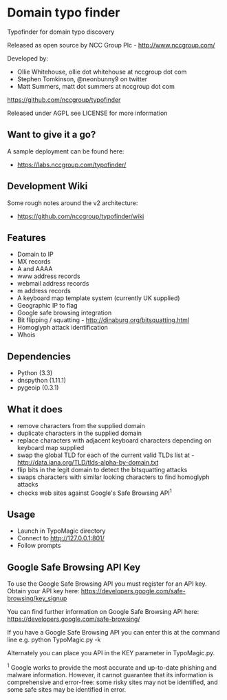 Domain typo finder
======================

Typofinder for domain typo discovery

Released as open source by NCC Group Plc - http://www.nccgroup.com/

Developed by:
* Ollie Whitehouse, ollie dot whitehouse at nccgroup dot com
* Stephen Tomkinson, @neonbunny9 on twitter
* Matt Summers, matt dot summers at nccgroup dot com

https://github.com/nccgroup/typofinder

Released under AGPL see LICENSE for more information

Want to give it a go?
-------------
A sample deployment can be found here:
* https://labs.nccgroup.com/typofinder/

Development Wiki
-------------
Some rough notes around the v2 architecture:
* https://github.com/nccgroup/typofinder/wiki

Features
-------------
* Domain to IP
* MX records
* A and AAAA
* www address records
* webmail address records
* m address records
* A keyboard map template system (currently UK supplied)
* Geographic IP to flag
* Google safe browsing integration
* Bit flipping / squatting - http://dinaburg.org/bitsquatting.html
* Homoglyph attack identification
* Whois
 
Dependencies
-------------
* Python (3.3)
* dnspython (1.11.1)
* pygeoip (0.3.1)

What it does
-------------
* remove characters from the supplied domain
* duplicate characters in the supplied domain
* replace characters with adjacent keyboard characters depending on keyboard map supplied
* swap the global TLD for each of the current valid TLDs list at - http://data.iana.org/TLD/tlds-alpha-by-domain.txt
* flip bits in the legit domain to detect the bitsquatting attacks
* swaps characters with similar looking characters to find homoglyph attacks
* checks web sites against Google's Safe Browsing API<sup>1</sup>

Usage
-------------
* Launch in TypoMagic directory
* Connect to http://127.0.0.1:801/
* Follow prompts

Google Safe Browsing API Key
-------------
To use the Google Safe Browsing API you must register for an API key.
Obtain your API key here: https://developers.google.com/safe-browsing/key_signup
	
You can find further information on Google Safe Browsing API here:
https://developers.google.com/safe-browsing/

If you have a Google Safe Browsing API you can enter this at the command line e.g.
python TypoMagic.py -k <API>

Alternately you can place you API in the KEY parameter in TypoMagic.py.

<sup>1</sup> Google works to provide the most accurate and up-to-date phishing and malware information.
However, it cannot guarantee that its information is comprehensive and error-free: some risky sites may not be
identified, and some safe sites may be identified in error.
